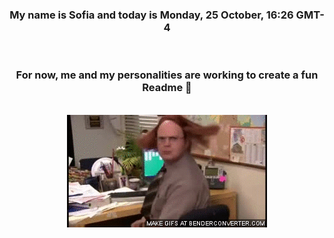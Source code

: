 


<div align="center">
<h3 >My name is Sofia and today is Monday, 25 October, 16:26 GMT-4</h3><br>
<h3 >For now, me and my personalities are working to create a fun Readme 👋
</h3><br>
<img src='img/dwight.gif' alt='working...'/>
</div>
